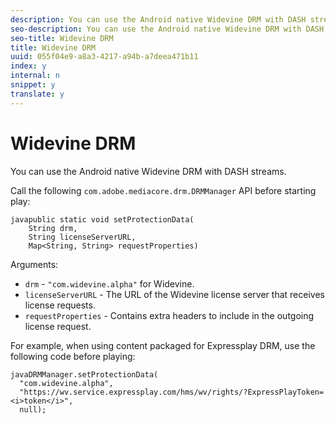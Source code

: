 ```yaml
---
description: You can use the Android native Widevine DRM with DASH streams.
seo-description: You can use the Android native Widevine DRM with DASH streams.
seo-title: Widevine DRM
title: Widevine DRM
uuid: 055f04e9-a8a3-4217-a94b-a7deea471b11
index: y
internal: n
snippet: y
translate: y
---
```


# Widevine DRM

You can use the Android native Widevine DRM with DASH streams.




Call the following `com.adobe.mediacore.drm.DRMManager` API before starting play: 
```
javapublic static void setProtectionData( 
    String drm,  
    String licenseServerURL,   
    Map<String, String> requestProperties)
```
Arguments:
* `drm` - `"com.widevine.alpha"` for Widevine.
* `licenseServerURL` - The URL of the Widevine license server that receives license requests.
* `requestProperties` - Contains extra headers to include in the outgoing license request.


For example, when using content packaged for Expressplay DRM, use the following code before playing:
```
javaDRMManager.setProtectionData( 
  "com.widevine.alpha",  
  "https://wv.service.expressplay.com/hms/wv/rights/?ExpressPlayToken= 
<i>token</i>",  
  null); 

```


